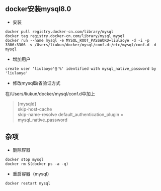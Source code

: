 ## docker安装mysql8.0
* 安装
```
docker pull registry.docker-cn.com/library/mysql
docker tag registry.docker-cn.com/library/mysql mysql   
docker run --name mysql -e MYSQL_ROOT_PASSWORD=liulaoye -d -i -p 3306:3306 -v /Users/liukun/docker/mysql/conf.d:/etc/mysql/conf.d -d mysql
```
* 增加用户
```
create user 'liulaoye'@'%' identified with mysql_native_password by 'liulaoye'
```

* 修改mysql缺省验证方式

在/Users/liukun/docker/mysql/conf.d中加上
> [mysqld]<br>
skip-host-cache<br>
skip-name-resolve
default_authentication_plugin = mysql_native_password



## 杂项
* 删除容器
```
docker stop mysql
docker rm $(docker ps -a -q)
```
* 重启容器（mysql）
```
docker restart mysql
```